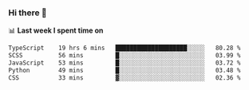 ### Hi there 👋

<!--
**DBvc/DBvc** is a ✨ _special_ ✨ repository because its `README.md` (this file) appears on your GitHub profile.

Here are some ideas to get you started:

- 🔭 I’m currently working on ...
- 🌱 I’m currently learning ...
- 👯 I’m looking to collaborate on ...
- 🤔 I’m looking for help with ...
- 💬 Ask me about ...
- 📫 How to reach me: ...
- 😄 Pronouns: ...
- ⚡ Fun fact: ...
-->

📊 **Last week I spent time on**
<!--START_SECTION:waka-->

```txt
TypeScript    19 hrs 6 mins   ████████████████████░░░░░   80.28 %
SCSS          56 mins         █░░░░░░░░░░░░░░░░░░░░░░░░   03.99 %
JavaScript    53 mins         █░░░░░░░░░░░░░░░░░░░░░░░░   03.72 %
Python        49 mins         █░░░░░░░░░░░░░░░░░░░░░░░░   03.48 %
CSS           33 mins         ▓░░░░░░░░░░░░░░░░░░░░░░░░   02.36 %
```

<!--END_SECTION:waka-->
